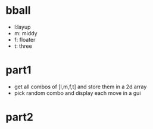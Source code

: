 # bball
- l:layup
- m: middy
- f: floater
- t: three

# part1

- get all combos of [l,m,f,t] and store them in a 2d array
- pick random combo and display each move in a gui

# part2
